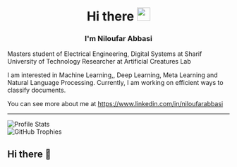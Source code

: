 
<h1 align="center">Hi there <img src="https://media.giphy.com/media/hvRJCLFzcasrR4ia7z/giphy.gif" width="30px"/></h1>
<h3 align="center">I'm Niloufar Abbasi</h3>


Masters student of Electrical Engineering, Digital Systems at Sharif University of Technology
Researcher at Artificial Creatures Lab


I am interested in Machine Learning,, Deep Learning, Meta Learning and Natural Language Processing. Currently, I am working on efficient ways to classify documents.

You can see more about me at https://www.linkedin.com/in/niloufarabbasi

---

![Profile Stats](https://github-readme-stats.vercel.app/api?username=Nilabbasi&show_icons=true&theme=radical)  
![GitHub Trophies](https://github-profile-trophy.vercel.app/?username=Nilabbasi&theme=dracula&margin-w=15)



## Hi there 👋

<!--
**Nilabbasi/Nilabbasi** is a ✨ _special_ ✨ repository because its `README.md` (this file) appears on your GitHub profile.

Here are some ideas to get you started:

- 🔭 I’m currently working on ...
- 🌱 I’m currently learning ...
- 👯 I’m looking to collaborate on ...
- 🤔 I’m looking for help with ...
- 💬 Ask me about ...
- 📫 How to reach me: ...
- 😄 Pronouns: ...
- ⚡ Fun fact: ...
-->
